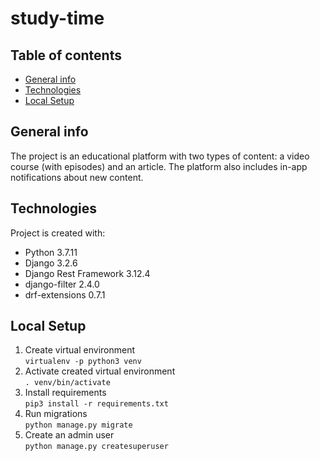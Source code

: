 # study-time

## Table of contents
* [General info](#general-info)
* [Technologies](#technologies)
* [Local Setup](#local-setup)

## General info
The project is an educational platform with two types of content: a video course (with episodes) and an article. The platform also includes in-app notifications about new content.
	
## Technologies
Project is created with:
* Python 3.7.11
* Django 3.2.6
* Django Rest Framework 3.12.4
* django-filter 2.4.0
* drf-extensions 0.7.1
	
## Local Setup
1) Create virtual environment  
`virtualenv -p python3 venv`  
2) Activate created virtual environment  
`. venv/bin/activate`
3) Install requirements  
`pip3 install -r requirements.txt`
4) Run migrations  
`python manage.py migrate`
5) Create an admin user  
`python manage.py createsuperuser`
